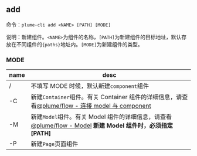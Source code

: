 ## add

命令：`plume-cli add <NAME> [PATH] [MODE]`

说明：新建组件。`<NAME>`为组件的名称，`[PATH]`为新建组件的目标地址，默认存放在不同组件的`{paths}`地址内。`[MODE]`为新建组件的类型。

### MODE

| name | desc                                                                                                                                      |
| ---- | ----------------------------------------------------------------------------------------------------------------------------------------- |
| /    | 不填写 MODE 时候，默认新建`component`组件                                                                                                 |
| -C   | 新建`Container`组件。有关 Container 组件的详细信息，请查看[@plume/flow - 连接 model 与 component](/flow/model?id=连接-model-与-component) |
| -M   | 新建`Model`组件。有关 Model 组件的详细信息，请查看 [@plume/flow - Model](/flow/model) **新建 Model 组件时，必须指定[PATH]**               |
| -P   | 新建`Page`页面组件                                                                                                                        |
